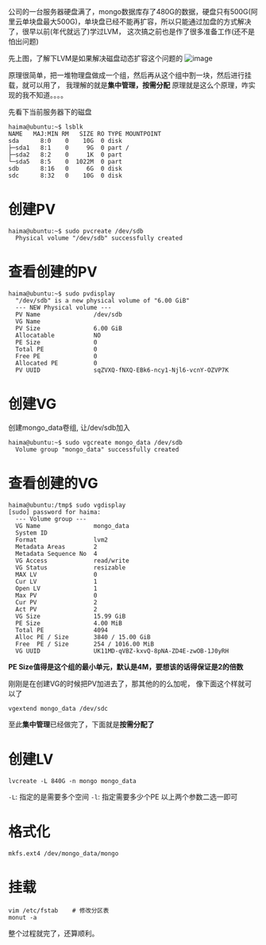 公司的一台服务器硬盘满了，mongo数据库存了480G的数据，硬盘只有500G(阿里云单块盘最大500G)，单块盘已经不能再扩容，所以只能通过加盘的方式解决了，很早以前(年代就远了)学过LVM， 这次搞之前也是作了很多准备工作(还不是怕出问题)

先上图，了解下LVM是如果解决磁盘动态扩容这个问题的
![image](https://user-images.githubusercontent.com/41533289/84118419-8e0f2f00-aa65-11ea-9322-256198cd94e0.png)


原理很简单，把一堆物理盘做成一个组，然后再从这个组中割一块，然后进行挂载，就可以用了，
我理解的就是**集中管理，按需分配**
原理就是这么个原理，咋实现的我不知道。。。。

先看下当前服务器下的磁盘
```shell
haima@ubuntu:~$ lsblk 
NAME   MAJ:MIN RM   SIZE RO TYPE MOUNTPOINT
sda      8:0    0    10G  0 disk 
├─sda1   8:1    0     9G  0 part /
├─sda2   8:2    0     1K  0 part 
└─sda5   8:5    0  1022M  0 part 
sdb      8:16   0     6G  0 disk 
sdc      8:32   0    10G  0 disk 
```

# 创建PV
```shell
haima@ubuntu:~$ sudo pvcreate /dev/sdb
  Physical volume "/dev/sdb" successfully created
```
# 查看创建的PV
```shell
haima@ubuntu:~$ sudo pvdisplay 
  "/dev/sdb" is a new physical volume of "6.00 GiB"
  --- NEW Physical volume ---
  PV Name               /dev/sdb
  VG Name               
  PV Size               6.00 GiB
  Allocatable           NO
  PE Size               0   
  Total PE              0
  Free PE               0
  Allocated PE          0
  PV UUID               sqZVXQ-fNXQ-EBk6-ncy1-Njl6-vcnY-OZVP7K
```

# 创建VG
创建mongo_data卷组, 让/dev/sdb加入
```shell
haima@ubuntu:~$ sudo vgcreate mongo_data /dev/sdb
  Volume group "mongo_data" successfully created
```

# 查看创建的VG
```shell
haima@ubuntu:/tmp$ sudo vgdisplay 
[sudo] password for haima: 
  --- Volume group ---
  VG Name               mongo_data
  System ID             
  Format                lvm2
  Metadata Areas        2
  Metadata Sequence No  4
  VG Access             read/write
  VG Status             resizable
  MAX LV                0
  Cur LV                1
  Open LV               1
  Max PV                0
  Cur PV                2
  Act PV                2
  VG Size               15.99 GiB
  PE Size               4.00 MiB
  Total PE              4094
  Alloc PE / Size       3840 / 15.00 GiB
  Free  PE / Size       254 / 1016.00 MiB
  VG UUID               UK11MD-qVBZ-kxvQ-8pNA-ZD4E-zwOB-1J0yRH
```
**PE Size值得是这个组的最小单元，默认是4M，要想该的话得保证是2的倍数**

刚刚是在创建VG的时候把PV加进去了，那其他的的么加呢， 像下面这个样就可以了
```shell
vgextend mongo_data /dev/sdc 
```

至此**集中管理**已经做完了，下面就是**按需分配了**
# 创建LV
```shell
lvcreate -L 840G -n mongo mongo_data 
```
`-L`: 指定的是需要多个空间
`-l`: 指定需要多少个PE
以上两个参数二选一即可

# 格式化

```shell
mkfs.ext4 /dev/mongo_data/mongo
```

# 挂载
```shell
vim /etc/fstab    # 修改分区表
monut -a
```

整个过程就完了，还算顺利。



